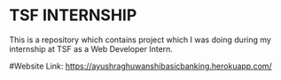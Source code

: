 # TSF INTERNSHIP
 This is a repository which contains project which I was doing during my internship at TSF as a Web Developer Intern.
 
 #Website Link: https://ayushraghuwanshibasicbanking.herokuapp.com/
